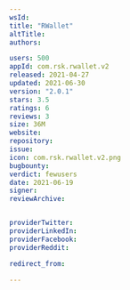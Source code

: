 ```yaml
---
wsId: 
title: "RWallet"
altTitle: 
authors:

users: 500
appId: com.rsk.rwallet.v2
released: 2021-04-27
updated: 2021-06-30
version: "2.0.1"
stars: 3.5
ratings: 6
reviews: 3
size: 36M
website: 
repository: 
issue: 
icon: com.rsk.rwallet.v2.png
bugbounty: 
verdict: fewusers
date: 2021-06-19
signer: 
reviewArchive:


providerTwitter: 
providerLinkedIn: 
providerFacebook: 
providerReddit: 

redirect_from:

---
```



